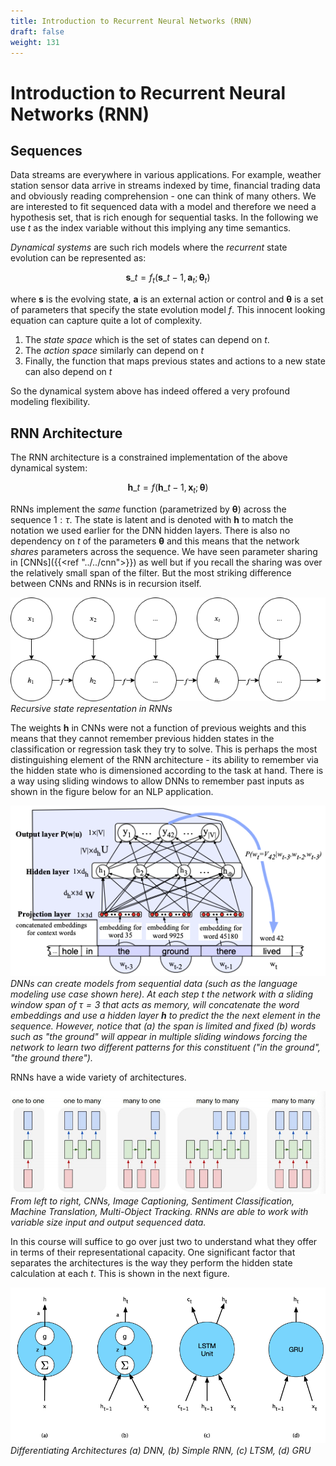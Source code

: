 ```yaml
---
title: Introduction to Recurrent Neural Networks (RNN)
draft: false
weight: 131
---
```


# Introduction to Recurrent Neural Networks (RNN)


## Sequences

Data streams are everywhere in various applications. For example, weather station sensor data arrive in streams indexed by time,  financial trading data and obviously reading comprehension - one can think of many others. We are interested to fit sequenced data with a model and therefore we need a hypothesis set, that is rich enough for sequential tasks. In the following we use $t$ as the index variable without this implying any time semantics.

_Dynamical systems_ are such rich models where the _recurrent_ state evolution can be represented as:

$$\mathbf{s}\_t = f_t(\mathbf{s}\_{t-1}, \mathbf{a}_t ; \bm \theta_t)$$

where $\bm s$ is the evolving state,  $\bm a$ is an external action or control and $\bm \theta$ is a set of parameters that specify the state evolution model $f$. This innocent looking equation can capture quite a lot of complexity. 

1.  The _state space_ which is the set of states can depend on $t$. 
2.  The _action space_ similarly can depend on $t$
3.  Finally, the function that maps previous states and actions to a new state can also depend on $t$

So the dynamical system above has indeed offered a very profound modeling flexibility. 

## RNN Architecture

The RNN architecture is a constrained implementation of the above dynamical system:

$$\mathbf{h}\_t = f(\mathbf{h}\_{t-1}, \mathbf{x}_t ; \bm \theta)$$

RNNs implement the _same_ function (parametrized by $\bm \theta$) across the sequence $1:\tau$. The state is latent and is denoted with $\bm h$ to match the notation we used earlier for the DNN hidden layers.  There is also no dependency on $t$ of the parameters $\bm \theta$ and this means that the network _shares_ parameters across the sequence. We have seen parameter sharing in [CNNs]({{<ref "../../cnn">}}) as well but if you recall the sharing was over the relatively small span of the filter. But the most striking difference between CNNs and RNNs is in recursion itself. 

![rnn-recurrence](images/rnn-recurrence.png#center)
*Recursive state representation in RNNs*

The weights $\bm h$ in CNNs were not a function of previous weights and this means that they cannot remember previous hidden states in the classification or regression task they try to solve. This is perhaps the most distinguishing element of the RNN architecture - its ability to remember via the hidden state who is dimensioned according to the task at hand. There is a way using sliding windows to allow DNNs to remember past inputs as shown in the figure below for an NLP application. 

![dnn-sequential-processing](images/dnn-sequential-processing.png#center)
*DNNs can create models from sequential data (such as the language modeling use case shown here). At each step $t$ the network with a sliding window span of $\tau=3$ that acts as memory, will concatenate the word embeddings and use a hidden layer $\bm h$ to predict the the next element in the sequence.  However, notice that (a) the span is limited and fixed (b) words such as "the ground" will appear in multiple sliding windows forcing the network to learn two different patterns for this constituent ("in the ground", "the ground there").*

RNNs have a wide variety of architectures. 

![rnn-use-cases](images/rnn-use-cases.png#center)
*From left to right, CNNs, Image Captioning, Sentiment Classification, Machine Translation, Multi-Object Tracking. RNNs are able to work with variable size input and output sequenced data.*

In this course will suffice to go over just two to understand what they offer in terms of their representational capacity. One significant factor that separates the architectures is the way they perform the hidden state calculation at each $t$. This is shown in the next figure.

![hidden-state-types](images/hidden-state-types.png#center)
*Differentiating Architectures (a) DNN, (b) Simple RNN, (c) LTSM, (d) GRU*




